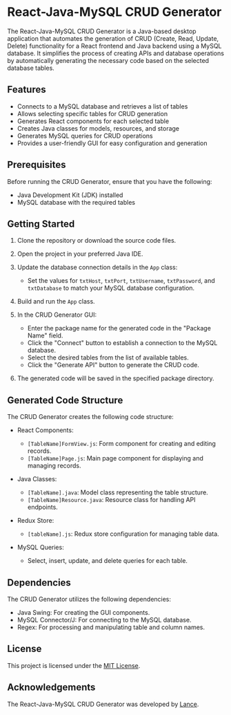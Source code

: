 # React-Java-MySQL CRUD Generator

The React-Java-MySQL CRUD Generator is a Java-based desktop application that automates the generation of CRUD (Create, Read, Update, Delete) functionality for a React frontend and Java backend using a MySQL database. It simplifies the process of creating APIs and database operations by automatically generating the necessary code based on the selected database tables.

## Features

- Connects to a MySQL database and retrieves a list of tables
- Allows selecting specific tables for CRUD generation
- Generates React components for each selected table
- Creates Java classes for models, resources, and storage
- Generates MySQL queries for CRUD operations
- Provides a user-friendly GUI for easy configuration and generation

## Prerequisites

Before running the CRUD Generator, ensure that you have the following:

- Java Development Kit (JDK) installed
- MySQL database with the required tables

## Getting Started

1. Clone the repository or download the source code files.

2. Open the project in your preferred Java IDE.

3. Update the database connection details in the `App` class:
   - Set the values for `txtHost`, `txtPort`, `txtUsername`, `txtPassword`, and `txtDatabase` to match your MySQL database configuration.

4. Build and run the `App` class.

5. In the CRUD Generator GUI:
   - Enter the package name for the generated code in the "Package Name" field.
   - Click the "Connect" button to establish a connection to the MySQL database.
   - Select the desired tables from the list of available tables.
   - Click the "Generate API" button to generate the CRUD code.

6. The generated code will be saved in the specified package directory.

## Generated Code Structure

The CRUD Generator creates the following code structure:

- React Components:
  - `[TableName]FormView.js`: Form component for creating and editing records.
  - `[TableName]Page.js`: Main page component for displaying and managing records.

- Java Classes:
  - `[TableName].java`: Model class representing the table structure.
  - `[TableName]Resource.java`: Resource class for handling API endpoints.

- Redux Store:
  - `[tableName].js`: Redux store configuration for managing table data.

- MySQL Queries:
  - Select, insert, update, and delete queries for each table.

## Dependencies

The CRUD Generator utilizes the following dependencies:

- Java Swing: For creating the GUI components.
- MySQL Connector/J: For connecting to the MySQL database.
- Regex: For processing and manipulating table and column names.

## License

This project is licensed under the [MIT License](LICENSE).

## Acknowledgements

The React-Java-MySQL CRUD Generator was developed by [Lance](https://www.lance.name).
